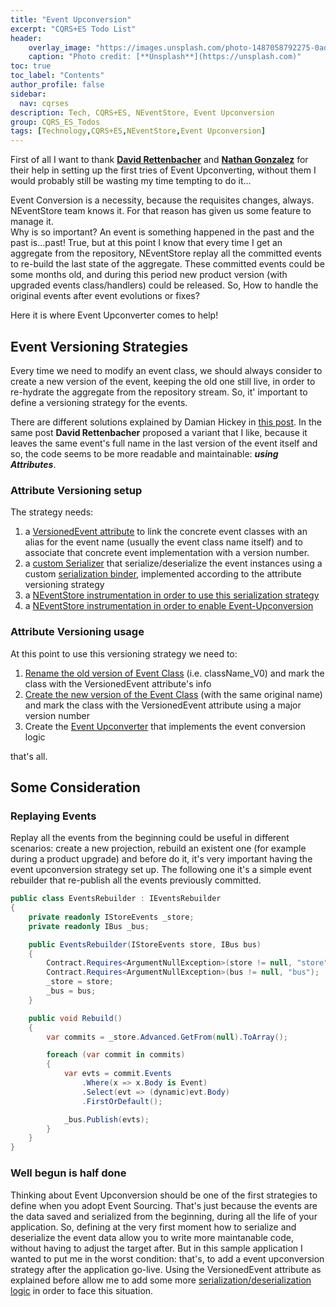 ```yaml
---
title: "Event Upconversion"
excerpt: "CQRS+ES Todo List"
header:
    overlay_image: "https://images.unsplash.com/photo-1487058792275-0ad4aaf24ca7?auto=format&fit=crop&w=1350&q=80"
    caption: "Photo credit: [**Unsplash**](https://unsplash.com)"
toc: true
toc_label: "Contents"
author_profile: false
sidebar:
  nav: cqrses
description: Tech, CQRS+ES, NEventStore, Event Upconversion
group: CQRS_ES_Todos
tags: [Technology,CQRS+ES,NEventStore,Event Upconversion]
---
```


First of all I want to thank **<a href="http://warappa.wordpress.com/" target="_blank">David Rettenbacher</a>** and **<a href="http://stackoverflow.com/users/355785/nathan-gonzalez" target="_blank">Nathan Gonzalez</a>** for their help in setting up the first tries of Event Upconverting, without them I would probably still be wasting my time tempting to do it...

Event Conversion is a necessity, because the requisites changes, always. NEventStore team knows it. For that reason has given us some feature to manage it.<br>
Why is so important? An event is something happened in the past and the past is...past! True, but at this point I know that every time I get an aggregate from the repository, NEventStore replay all the committed events to re-build the last state of the aggregate.
These committed events could be some months old, and during this period new product version (with upgraded events class/handlers) could be released. So, How to handle the original events after event evolutions or fixes?

Here it is where Event Upconverter comes to help!


## Event Versioning Strategies
Every time we need to modify an event class, we should always consider to create a new version of the event, keeping the old one still live, in order to re-hydrate the aggregate from the repository stream. So, it' important to define a versioning strategy for the events.

There are different solutions explained by Damian Hickey in <a href="https://groups.google.com/forum/#!msg/neventstore/tscuQA1bZxQ/TE-u0_PpnyoJ" target="_blank">this post</a>. In the same post **David Rettenbacher** proposed a variant that I like, because it leaves the same event's full name in the last version of the event itself and so, the code seems to be more readable and maintainable: **_using Attributes_**.


### Attribute Versioning setup
The strategy needs:
<ol>
<li>a <a href="https://github.com/williamverdolini/CQRS-ES-Todos/blob/master/Todo.Infrastructure/Events/Versioning/VersionedEventAttribute.cs" target="_blank">VersionedEvent attribute</a> to link the concrete event classes with an alias for the event name (usually the event class name itself) and to associate that concrete event implementation with a version number.</li>
<li>a <a href="https://github.com/williamverdolini/CQRS-ES-Todos/blob/master/Todo.Infrastructure/Events/Versioning/NewtonsoftJsonSerializer.cs" target="_blank">custom Serializer</a> that serialize/deserialize the event instances using a custom <a href="https://github.com/williamverdolini/CQRS-ES-Todos/blob/master/Todo.Infrastructure/Events/Versioning/VersionedEventSerializationBinder.cs" target="_blank">serialization binder</a>, implemented according to the attribute versioning strategy</li>
<li>a <a href="https://github.com/williamverdolini/CQRS-ES-Todos/blob/master/Web.UI/Injection/Installers/EventStoreInstaller.cs#L82" target="_blank">NEventStore instrumentation in order to use this serialization strategy</a></li>
<li>a <a href="https://github.com/williamverdolini/CQRS-ES-Todos/blob/master/Web.UI/Injection/Installers/EventStoreInstaller.cs#L90-L91" target="_blank">NEventStore instrumentation in order to enable Event-Upconversion</a></li>
</ol>


### Attribute Versioning usage
At this point to use this versioning strategy we need to:
<ol>
<li><a href="https://github.com/williamverdolini/CQRS-ES-Todos/blob/master/Todo.Domain/Messages/Events/ToDoEvents.cs#L37-L38" target="_blank">Rename the old version of Event Class</a> (i.e. className_V0) and mark the class with the VersionedEvent attribute's info</li>
<li><a href="https://github.com/williamverdolini/CQRS-ES-Todos/blob/master/Todo.Domain/Messages/Events/ToDoEvents.cs#L58-L59" target="_blank">Create the new version of the Event Class</a> (with the same original name) and mark the class with the VersionedEvent attribute using a major version number</li>
<li>Create the <a href="https://github.com/williamverdolini/CQRS-ES-Todos/blob/master/Todo.Domain/Messages/Events/ToDoEventsConverters.cs" target="_blank">Event Upconverter</a> that implements the event conversion logic</li>
</ol>

that's all.

## Some Consideration

### Replaying Events
Replay all the events from the beginning could be useful in different scenarios: create a new projection, rebuild an existent one (for example during a product upgrade) and before do it, it's very important having the event upconversion strategy set up.
The following one it's a simple event rebuilder that re-publish all the events previously committed.

```csharp
public class EventsRebuilder : IEventsRebuilder
{
	private readonly IStoreEvents _store;
	private readonly IBus _bus;

	public EventsRebuilder(IStoreEvents store, IBus bus)
	{
		Contract.Requires<ArgumentNullException>(store != null, "store");
		Contract.Requires<ArgumentNullException>(bus != null, "bus");
		_store = store;
		_bus = bus;
	}

	public void Rebuild()
	{
		var commits = _store.Advanced.GetFrom(null).ToArray();

		foreach (var commit in commits)
		{
			var evts = commit.Events
				.Where(x => x.Body is Event)
				.Select(evt => (dynamic)evt.Body)
				.FirstOrDefault();

			_bus.Publish(evts);
		}
	}
}
```


### Well begun is half done
Thinking about Event Upconversion should be one of the first strategies to define when you adopt Event Sourcing. That's just because the events are the data saved and serialized from the beginning, during all the life of your application. So, defining at the very first moment how to serialize and deserialize the event data allow you to write more maintanable code, without having to adjust the target after. 
But in this sample application I wanted to put me in the worst condition: that's, to add a event upconversion strategy after the application go-live.
Using the VersionedEvent attribute as explained before allow me to add some more <a href="https://github.com/williamverdolini/CQRS-ES-Todos/blob/master/Todo.Infrastructure/Events/Versioning/VersionedEventSerializationBinder.cs#L18-L42" target="_blank">serialization/deserialization logic</a> in order to face this situation. 

